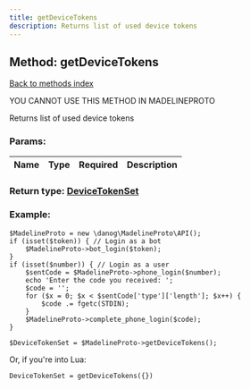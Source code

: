 ```yaml
---
title: getDeviceTokens
description: Returns list of used device tokens
---
```

## Method: getDeviceTokens  
[Back to methods index](index.md)


YOU CANNOT USE THIS METHOD IN MADELINEPROTO


Returns list of used device tokens

### Params:

| Name     |    Type       | Required | Description |
|----------|:-------------:|:--------:|------------:|


### Return type: [DeviceTokenSet](../types/DeviceTokenSet.md)

### Example:


```
$MadelineProto = new \danog\MadelineProto\API();
if (isset($token)) { // Login as a bot
    $MadelineProto->bot_login($token);
}
if (isset($number)) { // Login as a user
    $sentCode = $MadelineProto->phone_login($number);
    echo 'Enter the code you received: ';
    $code = '';
    for ($x = 0; $x < $sentCode['type']['length']; $x++) {
        $code .= fgetc(STDIN);
    }
    $MadelineProto->complete_phone_login($code);
}

$DeviceTokenSet = $MadelineProto->getDeviceTokens();
```

Or, if you're into Lua:

```
DeviceTokenSet = getDeviceTokens({})
```

